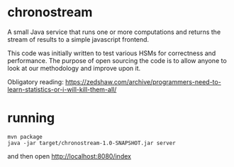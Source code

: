 # chronostream

A small Java service that runs one or more computations and returns the stream of results to a simple
javascript frontend.

This code was initially written to test various HSMs for correctness and performance. The purpose of open sourcing
the code is to allow anyone to look at our methodology and improve upon it.

Obligatory reading: https://zedshaw.com/archive/programmers-need-to-learn-statistics-or-i-will-kill-them-all/

# running

    mvn package
    java -jar target/chronostream-1.0-SNAPSHOT.jar server

and then open [http://localhost:8080/index](http://localhost:8080/index)
